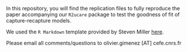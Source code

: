 In this repository, you will find the replication files to fully reproduce the paper accompanying 
our `R2ucare` package to test the goodness of fit of capture-recapture models.

We used the `R Markdown` template provided by Steven Miller [here](http://svmiller.com/blog/2016/02/svm-r-markdown-manuscript/).

Please email all comments/questions to olivier.gimenez [AT] cefe.cnrs.fr
